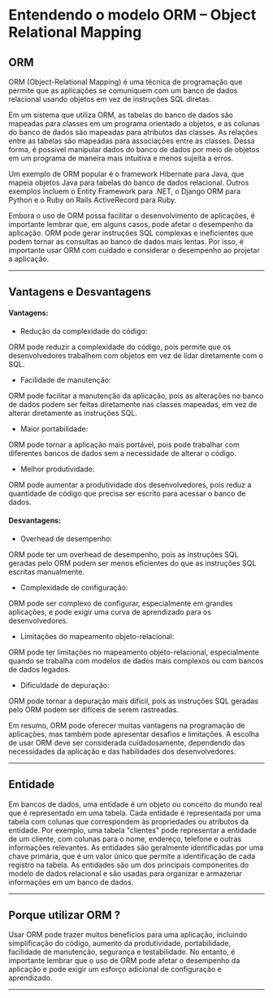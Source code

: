 # Entendendo o modelo ORM – Object Relational Mapping

## ORM 

ORM (Object-Relational Mapping) é uma técnica de programação que permite que as aplicações se comuniquem com um banco de dados relacional usando objetos em vez de instruções SQL diretas.

Em um sistema que utiliza ORM, as tabelas do banco de dados são mapeadas para classes em um programa orientado a objetos, e as colunas do banco de dados são mapeadas para atributos das classes. As relações entre as tabelas são mapeadas para associações entre as classes. Dessa forma, é possível manipular dados do banco de dados por meio de objetos em um programa de maneira mais intuitiva e menos sujeita a erros.

Um exemplo de ORM popular é o framework Hibernate para Java, que mapeia objetos Java para tabelas do banco de dados relacional. Outros exemplos incluem o Entity Framework para .NET, o Django ORM para Python e o Ruby on Rails ActiveRecord para Ruby.

Embora o uso de ORM possa facilitar o desenvolvimento de aplicações, é importante lembrar que, em alguns casos, pode afetar o desempenho da aplicação. ORM pode gerar instruções SQL complexas e ineficientes que podem tornar as consultas ao banco de dados mais lentas. Por isso, é importante usar ORM com cuidado e considerar o desempenho ao projetar a aplicação.

---

## Vantagens e Desvantagens


#### Vantagens:

* Redução da complexidade do código:

 ORM pode reduzir a complexidade do código, pois permite que os desenvolvedores trabalhem com objetos em vez de lidar diretamente com o SQL.

* Facilidade de manutenção:

 ORM pode facilitar a manutenção da aplicação, pois as alterações no banco de dados podem ser feitas diretamente nas classes mapeadas, em vez de alterar diretamente as instruções SQL.

* Maior portabilidade:

 ORM pode tornar a aplicação mais portável, pois pode trabalhar com diferentes bancos de dados sem a necessidade de alterar o código.

* Melhor produtividade:

 ORM pode aumentar a produtividade dos desenvolvedores, pois reduz a quantidade de código que precisa ser escrito para acessar o banco de dados.

#### Desvantagens:

* Overhead de desempenho:

 ORM pode ter um overhead de desempenho, pois as instruções SQL geradas pelo ORM podem ser menos eficientes do que as instruções SQL escritas manualmente.

* Complexidade de configuração:

 ORM pode ser complexo de configurar, especialmente em grandes aplicações, e pode exigir uma curva de aprendizado para os desenvolvedores.

* Limitações do mapeamento objeto-relacional:

 ORM pode ter limitações no mapeamento objeto-relacional, especialmente quando se trabalha com modelos de dados mais complexos ou com bancos de dados legados.

* Dificuldade de depuração:

 ORM pode tornar a depuração mais difícil, pois as instruções SQL geradas pelo ORM podem ser difíceis de serem rastreadas.

Em resumo, ORM pode oferecer muitas vantagens na programação de aplicações, mas também pode apresentar desafios e limitações. A escolha de usar ORM deve ser considerada cuidadosamente, dependendo das necessidades da aplicação e das habilidades dos desenvolvedores.

---

## Entidade

Em bancos de dados, uma entidade é um objeto ou conceito do mundo real que é representado em uma tabela. Cada entidade é representada por uma tabela com colunas que correspondem às propriedades ou atributos da entidade. Por exemplo, uma tabela "clientes" pode representar a entidade de um cliente, com colunas para o nome, endereço, telefone e outras informações relevantes. As entidades são geralmente identificadas por uma chave primária, que é um valor único que permite a identificação de cada registro na tabela. As entidades são um dos principais componentes do modelo de dados relacional e são usadas para organizar e armazenar informações em um banco de dados.

---

## Porque utilizar ORM ?

Usar ORM pode trazer muitos benefícios para uma aplicação, incluindo simplificação do código, aumento da produtividade, portabilidade, facilidade de manutenção, segurança e testabilidade. No entanto, é importante lembrar que o uso de ORM pode afetar o desempenho da aplicação e pode exigir um esforço adicional de configuração e aprendizado.

---
